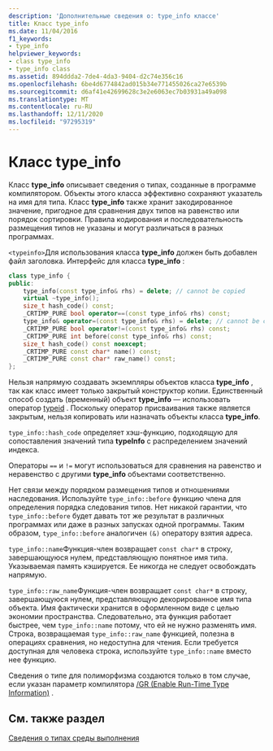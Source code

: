 ```yaml
---
description: 'Дополнительные сведения о: type_info классе'
title: Класс type_info
ms.date: 11/04/2016
f1_keywords:
- type_info
helpviewer_keywords:
- class type_info
- type_info class
ms.assetid: 894ddda2-7de4-4da3-9404-d2c74e356c16
ms.openlocfilehash: 6be4d6774842ad015b34e771455026ca27e6539b
ms.sourcegitcommit: d6af41e42699628c3e2e6063ec7b03931a49a098
ms.translationtype: MT
ms.contentlocale: ru-RU
ms.lasthandoff: 12/11/2020
ms.locfileid: "97295319"
---
```

# <a name="type_info-class"></a>Класс type_info

Класс **type_info** описывает сведения о типах, созданные в программе компилятором. Объекты этого класса эффективно сохраняют указатель на имя для типа. Класс **type_info** также хранит закодированное значение, пригодное для сравнения двух типов на равенство или порядок сортировки. Правила кодирования и последовательность размещения типов не указаны и могут различаться в разных программах.

`<typeinfo>`Для использования класса **type_info** должен быть добавлен файл заголовка. Интерфейс для класса **type_info** :

```cpp
class type_info {
public:
    type_info(const type_info& rhs) = delete; // cannot be copied
    virtual ~type_info();
    size_t hash_code() const;
    _CRTIMP_PURE bool operator==(const type_info& rhs) const;
    type_info& operator=(const type_info& rhs) = delete; // cannot be copied
    _CRTIMP_PURE bool operator!=(const type_info& rhs) const;
    _CRTIMP_PURE int before(const type_info& rhs) const;
    size_t hash_code() const noexcept;
    _CRTIMP_PURE const char* name() const;
    _CRTIMP_PURE const char* raw_name() const;
};
```

Нельзя напрямую создавать экземпляры объектов класса **type_info** , так как класс имеет только закрытый конструктор копии. Единственный способ создать (временный) объект **type_info** — использовать оператор [typeid](../cpp/typeid-operator.md) . Поскольку оператор присваивания также является закрытым, нельзя копировать или назначать объекты класса **type_info**.

`type_info::hash_code` определяет хэш-функцию, подходящую для сопоставления значений типа **typeInfo** с распределением значений индекса.

Операторы `==` и `!=` могут использоваться для сравнения на равенство и неравенство с другими **type_info** объектами соответственно.

Нет связи между порядком размещения типов и отношениями наследования. Используйте `type_info::before` функцию члена для определения порядка следования типов. Нет никакой гарантии, что `type_info::before` будет давать тот же результат в различных программах или даже в разных запусках одной программы. Таким образом, `type_info::before` аналогичен `(&)` оператору взятия адреса.

`type_info::name`Функция-член возвращает `const char*` в строку, завершающуюся нулем, представляющую понятное имя типа. Указываемая память кэшируется. Ее никогда не следует освобождать напрямую.

`type_info::raw_name`Функция-член возвращает `const char*` в строку, завершающуюся нулем, представляющую декорированное имя типа объекта. Имя фактически хранится в оформленном виде с целью экономии пространства. Следовательно, эта функция работает быстрее, чем `type_info::name` потому, что ей не нужно разменять имя. Строка, возвращаемая `type_info::raw_name` функцией, полезна в операциях сравнения, но недоступна для чтения. Если требуется доступная для человека строка, используйте `type_info::name` вместо нее функцию.

Сведения о типе для полиморфизма создаются только в том случае, если указан параметр компилятора [/GR (Enable Run-Time Type Information)](../build/reference/gr-enable-run-time-type-information.md) .

## <a name="see-also"></a>См. также раздел

[Сведения о типах среды выполнения](../cpp/run-time-type-information.md)
